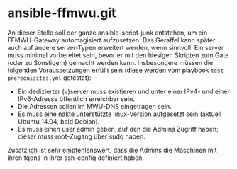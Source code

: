 # ansible-ffmwu.git

An dieser Stelle soll der ganze ansible-script-junk entstehen, um ein FFMWU-Gateway automagisiert aufzusetzen. Das Geraffel kann später auch auf andere server-Typen erweitert werden, wenn sinnvoll.
Ein server muss minimal vorbereitet sein, bevor er mit den hiesigen Skripten zum Gate (oder zu Sonstigem) gemacht werden kann. Insbesondere müssen die folgenden Voraussetzungen erfüllt sein (diese werden vom playbook `test-prerequisites.yml` getestet):

- Ein dedizierter (v)server muss existieren und unter einer IPv4- und einer IPv6-Adresse öffentlich erreichbar sein.
- Die Adressen sollen im MWU-DNS eingetragen sein.
- Es muss eine nakte unterstützte linux-Version aufgesetzt sein (aktuell Ubuntu 14.04, bald Debian).
- Es muss einen user admin geben, auf den die Admins Zugriff haben; dieser muss root-Zugang über sudo haben.

Zusätzlich ist sehr empfehlenswert, dass die Admins die Maschinen mit ihren fqdns in ihrer ssh-config definiert haben.

